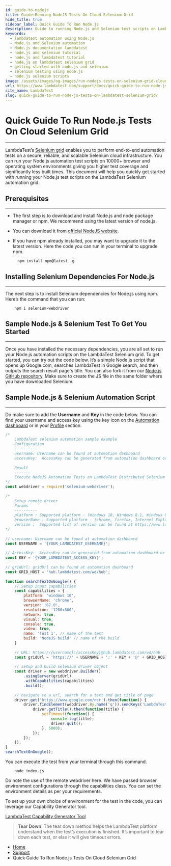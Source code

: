```yaml
---
id: guide-to-nodejs
title: Guide:Running NodeJS Tests On Cloud Selenium Grid
hide_title: true
sidebar_label: Quick Guide To Run Node.js
description: Guide to running Node.js and Selenium test scripts on LambdaTest Selenium automation grid online. Automated cross browser testing online using Selenium and Node.js on 10000+ browsers on cloud.
keywords:
  - lambdatest automation using Node.js
  - Node.js and Selenium automation
  - Node.js documentation lambdatest
  - node.js and selenium tutorial
  - node.js and lambdatest tutorial
  - node.js on lambdatest selenium grid
  - getting started with node.js and selenium
  - selenium testing using node.js
  - node.js selenium scripts
image: /assets/images/og-images/run-nodejs-tests-on-selenium-grid-cloud.jpg
url: https://www.lambdatest.com/support/docs/quick-guide-to-run-node-js-tests-on-lambdatest-selenium-grid/
site_name: LambdaTest
slug: quick-guide-to-run-node-js-tests-on-lambdatest-selenium-grid/
---
```


<script type="application/ld+json"
      dangerouslySetInnerHTML={{ __html: JSON.stringify({
       "@context": "https://schema.org",
        "@type": "BreadcrumbList",
        "itemListElement": [{
          "@type": "ListItem",
          "position": 1,
          "name": "Home",
          "item": "https://www.lambdatest.com"
        },{
          "@type": "ListItem",
          "position": 2,
          "name": "Support",
          "item": "https://www.lambdatest.com/support/docs/"
        },{
          "@type": "ListItem",
          "position": 3,
          "name": "Quick Guide To Run Node.js Tests On Cloud Selenium Grid",
          "item": "https://www.lambdatest.com/support/docs/quick-guide-to-run-node-js-tests-on-lambdatest-selenium-grid/"
        }]
      })
    }}
></script>

# Quick Guide To Run Node.js Tests On Cloud Selenium Grid
***

LambdaTest’s [Selenium grid](https://www.lambdatest.com/blog/why-selenium-grid-is-ideal-for-automated-browser-testing/) enables you to perform end-to-end automation tests on a secure, reliable, and scalable Selenium cloud infrastructure. You can run your Node.js automation test scripts on 10000+ browser and operating system environments giving you higher test coverage and significantly less built times. This document will help you quickly get started with running your Node.js test scripts on the LambdaTest Selenium automation grid.

## Prerequisites
***

- The first step is to download and install Node.js and node package manager or npm. We recommend using the latest version of node.js.

- You can download it from [official NodeJS website](https://nodejs.org/en/).

- If you have npm already installed, you may want to upgrade it to the latest version. Here the code you can run in your terminal to upgrade npm.

        npm install npm@latest -g

## Installing Selenium Dependencies For Node.js
***

The next step is to install Selenium dependencies for Node.js using npm. Here’s the command that you can run:

        npm i selenium-webdriver

## Sample Node.js & Selenium Test To Get You Started
***

Once you have installed the necessary dependencies, you are all set to run your Node.js automation scripts on the LambdaTest Selenium grid. To get started, you can try out the code below. It’s a simple Node.js script that opens up Google.com, searches LambdaTest in Google search, and then outputs the search result page's title. You can also fork it from our [Node.js GitHub repository](https://github.com/LambdaTest/nodejs-selenium-sample). Make sure to create the JS file in the same folder where you have downloaded Selenium.


## Sample Node.js & Selenium Automation Script
***

Do make sure to add the **Username** and **Key** in the code below. You can find your username and access key using the key icon on the [Automation dashboard](https://automation.lambdatest.com/) or in your [Profile](https://accounts.lambdatest.com/detail/profile) section.

```javascript
/*
    LambdaTest selenium automation sample example
    Configuration
    ----------
    username: Username can be found at automation dashboard
    accessKey:  AccessKey can be generated from automation dashboard or profile section
 
    Result
    -------
    Execute NodeJS Automation Tests on LambdaTest Distributed Selenium Grid
*/
const webdriver = require('selenium-webdriver');
 
/*
    Setup remote driver
    Params
    ----------
    platform : Supported platform - (Windows 10, Windows 8.1, Windows 8, Windows 7,  macOS High Sierra, macOS Sierra, OS X El Capitan, OS X Yosemite, OS X Mavericks)
    browserName : Supported platform - (chrome, firefox, Internet Explorer, MicrosoftEdge, Safari)
    version :  Supported list of version can be found at https://www.lambdatest.com/capabilities-generator/
*/
 
// username: Username can be found at automation dashboard
const USERNAME = '{YOUR_LAMBDATEST_USERNAME}';
 
// AccessKey:  AccessKey can be generated from automation dashboard or profile section
const KEY = '{YOUR_LAMBDATEST_ACCESS_KEY}';
 
// gridUrl: gridUrl can be found at automation dashboard
const GRID_HOST = 'hub.lambdatest.com/wd/hub';
 
function searchTextOnGoogle() {
    // Setup Input capabilities
    const capabilities = {
        platform: 'windows 10',
        browserName: 'chrome',
        version: '67.0',
        resolution: '1280x800',
        network: true,
        visual: true,
        console: true,
        video: true,
        name: 'Test 1', // name of the test
        build: 'NodeJS build' // name of the build
    }
 
    // URL: https://{username}:{accessKey}@hub.lambdatest.com/wd/hub
    const gridUrl = 'https://' + USERNAME + ':' + KEY + '@' + GRID_HOST;
 
    // setup and build selenium driver object
    const driver = new webdriver.Builder()
        .usingServer(gridUrl)
        .withCapabilities(capabilities)
        .build();
 
    // navigate to a url, search for a text and get title of page
    driver.get('https://www.google.com/ncr').then(function() {
        driver.findElement(webdriver.By.name('q')).sendKeys('LambdaTest\n').then(function() {
            driver.getTitle().then(function(title) {
                setTimeout(function() {
                    console.log(title);
                    driver.quit();
                }, 5000);
            });
        });
    });
}
searchTextOnGoogle();
```
You can execute the test from your terminal through this command.

        node index.js

Do note the use of the remote webdriver here. We have passed browser environment configurations through the capabilities class. You can set the environment details as per your requirements.

To set up your own choice of environment for the test in the code, you can leverage our Capability Generator tool.

<div className="download_btn mb-10">
<a href="https://www.lambdatest.com/capabilities-generator">LambdaTest Capability Generator Tool</a>
</div>

> **Tear Down**: The tear down method helps the LambdaTest platform understand when the test’s execution is finished. It’s important to tear down each test, or else it will give timeout errors.

<nav aria-label="breadcrumbs">
  <ul className="breadcrumbs">
    <li className="breadcrumbs__item">
      <a className="breadcrumbs__link" target="_self" href="https://www.lambdatest.com">
        Home
      </a>
    </li>
    <li className="breadcrumbs__item">
      <a className="breadcrumbs__link" target="_self" href="https://www.lambdatest.com/support/docs/">
        Support
      </a>
    </li>
    <li className="breadcrumbs__item breadcrumbs__item--active">
      <span className="breadcrumbs__link">
       Quick Guide To Run Node.js Tests On Cloud Selenium Grid
      </span>
    </li>
  </ul>
</nav>